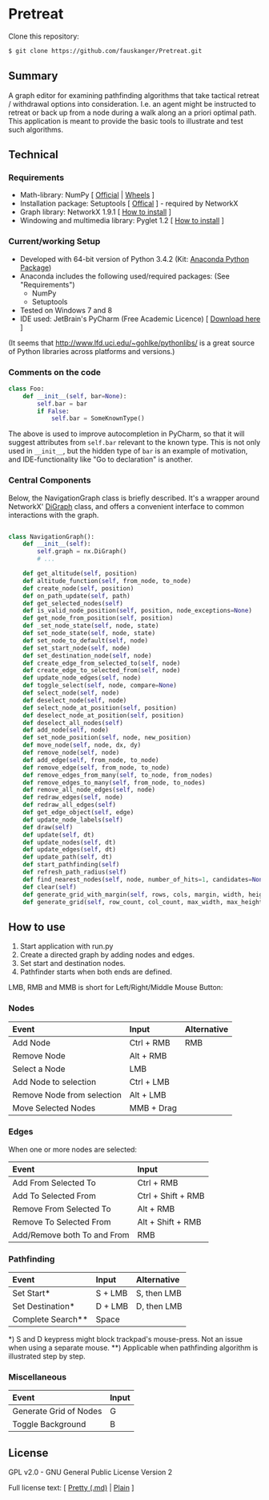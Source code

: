 # Pretreat
Clone this repository:
```sh
$ git clone https://github.com/fauskanger/Pretreat.git
```
## Summary
A graph editor for examining pathfinding algorithms that take tactical retreat / withdrawal options into consideration. 
I.e. an agent might be instructed to retreat or back up from a node during a walk along an a priori optimal path. 
This application is meant to provide the basic tools to illustrate and test such algorithms.

## Technical
### Requirements
  - Math-library: NumPy [ [Official](http://www.numpy.org/) | [Wheels](http://www.lfd.uci.edu/~gohlke/pythonlibs/#numpy) ]
  - Installation package: Setuptools [ [Offical](https://pypi.python.org/pypi/setuptools) ] - required by NetworkX
  - Graph library: NetworkX 1.9.1 [ [How to install](http://networkx.github.io/documentation/networkx-1.9.1/install.html) ]
  - Windowing and multimedia library: Pyglet 1.2 [ [How to install](http://www.pyglet.org/download.html) ]

### Current/working Setup
  - Developed with 64-bit version of Python 3.4.2 (Kit: [Anaconda Python Package](https://store.continuum.io/cshop/anaconda/))
  - Anaconda includes the following used/required packages: (See "Requirements")
    - NumPy
    - Setuptools
  - Tested on Windows 7 and 8
  - IDE used: JetBrain's PyCharm (Free Academic Licence) [ [Download here](https://www.jetbrains.com/pycharm/download/) ]

(It seems that http://www.lfd.uci.edu/~gohlke/pythonlibs/ is a great source of Python libraries across platforms and versions.) 

### Comments on the code
```python
class Foo:
    def __init__(self, bar=None):
        self.bar = bar
        if False:
            self.bar = SomeKnownType()
```
The above is used to improve autocompletion in PyCharm, 
so that it will suggest attributes from `self.bar` relevant to the known type.
This is not only used in `__init__`, but the hidden type of `bar` is an example of motivation, 
and IDE-functionality like "Go to declaration" is another.

### Central Components

Below, the NavigationGraph class is briefly described. It's a wrapper around 
NetworkX' [DiGraph](http://networkx.github.io/documentation/networkx-1.9.1/tutorial/tutorial.html#directed-graphs) 
class, and offers a convenient interface to common interactions with the graph.

```python

class NavigationGraph():
    def __init__(self):
        self.graph = nx.DiGraph()
        # ...

    def get_altitude(self, position)
    def altitude_function(self, from_node, to_node)
    def create_node(self, position)
    def on_path_update(self, path)
    def get_selected_nodes(self)
    def is_valid_node_position(self, position, node_exceptions=None)
    def get_node_from_position(self, position)
    def _set_node_state(self, node, state)
    def set_node_state(self, node, state)
    def set_node_to_default(self, node)
    def set_start_node(self, node)
    def set_destination_node(self, node)
    def create_edge_from_selected_to(self, node)
    def create_edge_to_selected_from(self, node)
    def update_node_edges(self, node)
    def toggle_select(self, node, compare=None)
    def select_node(self, node)
    def deselect_node(self, node)
    def select_node_at_position(self, position)
    def deselect_node_at_position(self, position)
    def deselect_all_nodes(self)
    def add_node(self, node)
    def set_node_position(self, node, new_position)
    def move_node(self, node, dx, dy)
    def remove_node(self, node)
    def add_edge(self, from_node, to_node)
    def remove_edge(self, from_node, to_node)
    def remove_edges_from_many(self, to_node, from_nodes)
    def remove_edges_to_many(self, from_node, to_nodes)
    def remove_all_node_edges(self, node)
    def redraw_edges(self, node)
    def redraw_all_edges(self)
    def get_edge_object(self, edge)
    def update_node_labels(self)
    def draw(self)
    def update(self, dt)
    def update_nodes(self, dt)
    def update_edges(self, dt)
    def update_path(self, dt)
    def start_pathfinding(self)
    def refresh_path_radius(self)
    def find_nearest_nodes(self, node, number_of_hits=1, candidates=None, exceptions=())
    def clear(self)
    def generate_grid_with_margin(self, rows, cols, margin, width, height)
    def generate_grid(self, row_count, col_count, max_width, max_height, start_pos=(0, 0), make_hex=True)

```

## How to use
  1. Start application with run.py
  2. Create a directed graph by adding nodes and edges.
  3. Set start and destination nodes.
  4. Pathfinder starts when both ends are defined.
  

LMB, RMB and MMB is short for Left/Right/Middle Mouse Button:

### Nodes
| Event         | Input         | Alternative |
| :------------- |:-------------|:----|
| Add Node      | Ctrl + RMB | RMB|
| Remove Node      | Alt + RMB      |
| Select a Node | LMB |
| Add Node to selection | Ctrl + LMB|
| Remove Node from selection | Alt + LMB|
| Move Selected Nodes | MMB + Drag      |

### Edges
When one or more nodes are selected:

| Event         | Input         |
| :------------- |:-------------|
| Add From Selected To       | Ctrl + RMB |
| Add To Selected From      | Ctrl + Shift + RMB |
| Remove From Selected To        | Alt + RMB |
| Remove To Selected From       | Alt + Shift + RMB |
| Add/Remove both To and From      | RMB |

### Pathfinding
| Event         | Input         | Alternative |
| :------------- |:-------------|:----|
| Set Start\* | S + LMB| S, then LMB |
| Set Destination\* | D + LMB| D, then LMB |
| Complete Search\*\*      | Space |

\*) S and D keypress might block trackpad's mouse-press. Not an issue when using a separate mouse.
\*\*) Applicable when pathfinding algorithm is illustrated step by step.

### Miscellaneous
| Event         | Input         |
| :------------- |:-------------|
| Generate Grid of Nodes      | G |
| Toggle Background      | B |


## License
GPL v2.0 - GNU General Public License Version 2

Full license text: [ [Pretty (.md)](LICENSE.md) | [Plain](LICENSE) ]